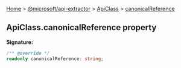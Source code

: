 [Home](./index) &gt; [@microsoft/api-extractor](./api-extractor.md) &gt; [ApiClass](./api-extractor.apiclass.md) &gt; [canonicalReference](./api-extractor.apiclass.canonicalreference.md)

## ApiClass.canonicalReference property


<b>Signature:</b>

```typescript
/** @override */
readonly canonicalReference: string;
```
